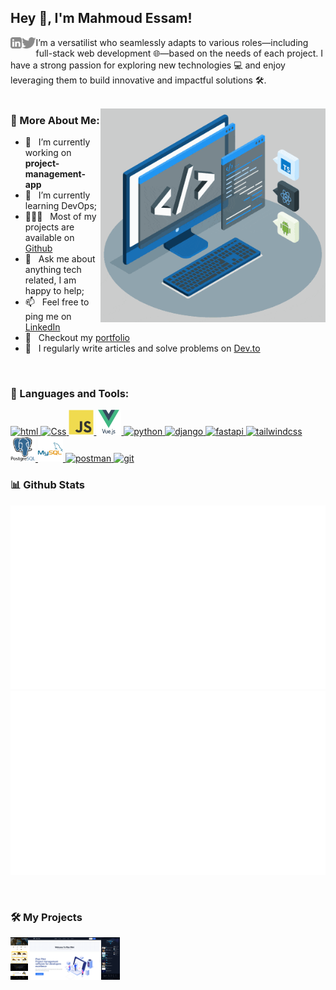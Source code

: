 ## Hey 👋, I'm Mahmoud Essam!
<a href='https://www.linkedin.com/in/mahmoud-essam-822719149/'><img align='left' alt="linkedin" src="./assets/linkedin.svg" height='18px'/></a>

<a href='https://twitter.com/Mahmoud42275'><img align='left' alt="twitter" src="./assets/twitter.svg" height='18px'/></a>


I’m a versatilist who seamlessly adapts to various roles—including full-stack web development 🌐—based on the needs of each project. I have a strong passion for exploring new technologies 💻 and enjoy leveraging them to build innovative and impactful solutions 🛠️.
<br/>
<br/>

<img align="right" alt="GIF" src="techstack.gif" width="360px"/>
  
### 🧐 More About Me:

- 🔭 &nbsp; I’m currently working on **project-management-app**
- 🌱 &nbsp; I’m currently learning DevOps; 
- 👨🏻‍💻 &nbsp; Most of my projects are available on [Github](https://github.com/mahmoudessam820?tab=repositories)
- 💬 &nbsp; Ask me about anything tech related, I am happy to help;
- 📫 &nbsp; Feel free to ping me on [LinkedIn](https://www.linkedin.com/in/mahmoud-essam-822719149/)
- 📝 &nbsp; Checkout my [portfolio](https://clear-sleet.surge.sh/)
- 📝 &nbsp; I regularly write articles and solve problems on [Dev.to](https://dev.to/mahmoudessam)

<br>

### 🔨 Languages and Tools:
<!-- HTML -->
<a href="https://www.w3schools.com/html/default.asp/" target="_blank"> 
  <img src="https://www.vectorlogo.zone/logos/w3_html5/w3_html5-ar21.svg" alt="html" width="40" height="40"/> 
</a>

<!-- CSS -->
<a href="https://www.w3schools.com/css/default.asp/" target="_blank"> 
  <img src="https://www.vectorlogo.zone/logos/w3_css/w3_css-icon.svg" alt="Css" width="40" height="40"/> 
</a>

<!-- JavaScript -->
<a href="https://developer.mozilla.org/en-US/docs/Web/JavaScript" target="_blank"> 
  <img src="https://raw.githubusercontent.com/devicons/devicon/master/icons/javascript/javascript-original.svg" alt="javascript" width="40" height="40"/> 
</a>

<!-- Vue.js -->
<a href="https://vuejs.org/" target="_blank"> 
  <img src="https://raw.githubusercontent.com/devicons/devicon/master/icons/vuejs/vuejs-original-wordmark.svg" alt="vuejs" width="40" height="40"/> 
</a>

<!-- Python -->
<a href="https://www.python.org/" target="_blank"> 
  <img src="https://www.vectorlogo.zone/logos/python/python-icon.svg" alt="python" width="40" height="40"/> 
</a>


<!-- Django -->
<a href="https://www.djangoproject.com/" target="_blank"> 
  <img src="https://cdn.jsdelivr.net/gh/devicons/devicon/icons/django/django-plain.svg" alt="django" width="40" height="40"/> 
</a>

<!-- FastAPI -->
<a href="https://fastapi.tiangolo.com/" target="_blank"> 
  <img src="https://cdn.jsdelivr.net/gh/devicons/devicon/icons/fastapi/fastapi-original.svg" alt="fastapi" width="40" height="40"/> 
</a>

<!-- Tailwind CSS -->
<a href="https://tailwindcss.com/" target="_blank"> 
  <img src="https://www.vectorlogo.zone/logos/tailwindcss/tailwindcss-icon.svg" alt="tailwindcss" width="40" height="40"/> 
</a>

<!-- PostgreSQL -->
<a href="https://www.postgresql.org" target="_blank"> 
  <img src="https://raw.githubusercontent.com/devicons/devicon/master/icons/postgresql/postgresql-original-wordmark.svg" alt="postgresql" width="40" height="40"/> 
</a>

<!-- MySQL -->
<a href="https://www.mysql.com/" target="_blank"> 
  <img src="https://raw.githubusercontent.com/devicons/devicon/master/icons/mysql/mysql-original-wordmark.svg" alt="mysql" width="40" height="40"/> 
</a>

<!-- Postman -->
<a href="https://postman.com" target="_blank"> 
  <img src="https://www.vectorlogo.zone/logos/getpostman/getpostman-icon.svg" alt="postman" width="40" height="40"/> 
</a>

<!-- Git -->
<a href="https://git-scm.com/" target="_blank"> 
  <img src="https://www.vectorlogo.zone/logos/git-scm/git-scm-icon.svg" alt="git" width="40" height="40"/> 
</a>


<br>


### 📊 Github Stats
<a href='https://github.com/mahmoudessam820/planpilot'>
  
![Stats Overview](https://raw.githubusercontent.com/rahul-jha98/github-stats-transparent/output/generated/overview.svg)
![Most Used Languages](https://raw.githubusercontent.com/rahul-jha98/github-stats-transparent/output/generated/languages.svg)

</a>

<br>

### 🛠️ My Projects
<a href="https://github.com/mahmoudessam820/heavy-equip-market" target="_blank"> <img alt="artistify" src="./projects/home-q.png" height="68" align="left"> </a>

<a href="https://github.com/mahmoudessam820/planpilot" target="_blank"> <img alt="sheetsdatabase" src="./projects/home.png"  height="68" align="left"> </a>

<a href="https://github.com/mahmoudessam820/bytestream" target="_blank"> <img alt="readmeicons" src="./projects/home-s.png" height="68" align="left"> </a>
